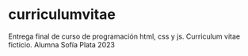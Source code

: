 # curriculumvitae
Entrega final de curso de programación html, css y js. Curriculum vitae ficticio. Alumna Sofía Plata 2023
